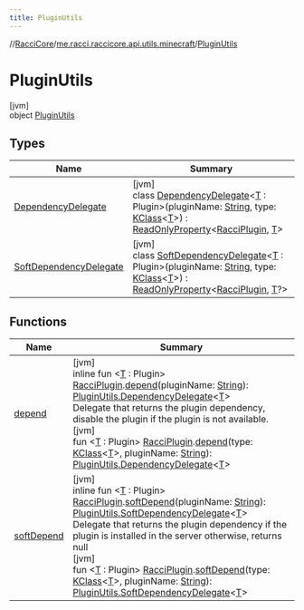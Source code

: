 ```yaml
---
title: PluginUtils
---
```

//[RacciCore](../../../index.html)/[me.racci.raccicore.api.utils.minecraft](../index.html)/[PluginUtils](index.html)



# PluginUtils



[jvm]\
object [PluginUtils](index.html)



## Types


| Name | Summary |
|---|---|
| [DependencyDelegate](-dependency-delegate/index.html) | [jvm]<br>class [DependencyDelegate](-dependency-delegate/index.html)&lt;[T](-dependency-delegate/index.html) : Plugin&gt;(pluginName: [String](https://kotlinlang.org/api/latest/jvm/stdlib/kotlin/-string/index.html), type: [KClass](https://kotlinlang.org/api/latest/jvm/stdlib/kotlin.reflect/-k-class/index.html)&lt;[T](-dependency-delegate/index.html)&gt;) : [ReadOnlyProperty](https://kotlinlang.org/api/latest/jvm/stdlib/kotlin.properties/-read-only-property/index.html)&lt;[RacciPlugin](../../me.racci.raccicore.api.plugin/-racci-plugin/index.html), [T](-dependency-delegate/index.html)&gt; |
| [SoftDependencyDelegate](-soft-dependency-delegate/index.html) | [jvm]<br>class [SoftDependencyDelegate](-soft-dependency-delegate/index.html)&lt;[T](-soft-dependency-delegate/index.html) : Plugin&gt;(pluginName: [String](https://kotlinlang.org/api/latest/jvm/stdlib/kotlin/-string/index.html), type: [KClass](https://kotlinlang.org/api/latest/jvm/stdlib/kotlin.reflect/-k-class/index.html)&lt;[T](-soft-dependency-delegate/index.html)&gt;) : [ReadOnlyProperty](https://kotlinlang.org/api/latest/jvm/stdlib/kotlin.properties/-read-only-property/index.html)&lt;[RacciPlugin](../../me.racci.raccicore.api.plugin/-racci-plugin/index.html), [T](-soft-dependency-delegate/index.html)?&gt; |


## Functions


| Name | Summary |
|---|---|
| [depend](depend.html) | [jvm]<br>inline fun &lt;[T](depend.html) : Plugin&gt; [RacciPlugin](../../me.racci.raccicore.api.plugin/-racci-plugin/index.html).[depend](depend.html)(pluginName: [String](https://kotlinlang.org/api/latest/jvm/stdlib/kotlin/-string/index.html)): [PluginUtils.DependencyDelegate](-dependency-delegate/index.html)&lt;[T](depend.html)&gt;<br>Delegate that returns the plugin dependency, disable the plugin if the plugin is not available.<br>[jvm]<br>fun &lt;[T](depend.html) : Plugin&gt; [RacciPlugin](../../me.racci.raccicore.api.plugin/-racci-plugin/index.html).[depend](depend.html)(type: [KClass](https://kotlinlang.org/api/latest/jvm/stdlib/kotlin.reflect/-k-class/index.html)&lt;[T](depend.html)&gt;, pluginName: [String](https://kotlinlang.org/api/latest/jvm/stdlib/kotlin/-string/index.html)): [PluginUtils.DependencyDelegate](-dependency-delegate/index.html)&lt;[T](depend.html)&gt; |
| [softDepend](soft-depend.html) | [jvm]<br>inline fun &lt;[T](soft-depend.html) : Plugin&gt; [RacciPlugin](../../me.racci.raccicore.api.plugin/-racci-plugin/index.html).[softDepend](soft-depend.html)(pluginName: [String](https://kotlinlang.org/api/latest/jvm/stdlib/kotlin/-string/index.html)): [PluginUtils.SoftDependencyDelegate](-soft-dependency-delegate/index.html)&lt;[T](soft-depend.html)&gt;<br>Delegate that returns the plugin dependency if the plugin is installed in the server otherwise, returns null<br>[jvm]<br>fun &lt;[T](soft-depend.html) : Plugin&gt; [RacciPlugin](../../me.racci.raccicore.api.plugin/-racci-plugin/index.html).[softDepend](soft-depend.html)(type: [KClass](https://kotlinlang.org/api/latest/jvm/stdlib/kotlin.reflect/-k-class/index.html)&lt;[T](soft-depend.html)&gt;, pluginName: [String](https://kotlinlang.org/api/latest/jvm/stdlib/kotlin/-string/index.html)): [PluginUtils.SoftDependencyDelegate](-soft-dependency-delegate/index.html)&lt;[T](soft-depend.html)&gt; |

